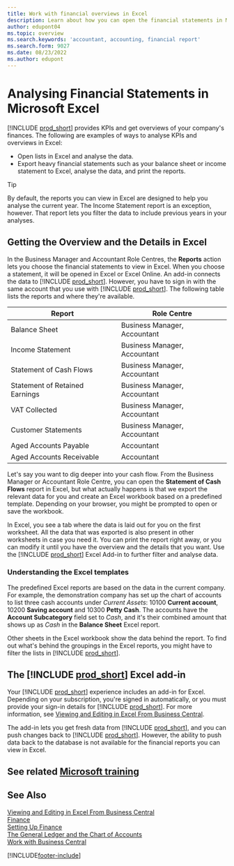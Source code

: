 ```yaml
---
title: Work with financial overviews in Excel
description: Learn about how you can open the financial statements in Microsoft Excel from Business Central for better analysis.
author: edupont04
ms.topic: overview
ms.search.keywords: 'accountant, accounting, financial report'
ms.search.form: 9027
ms.date: 08/23/2022
ms.author: edupont
---
```

# <a name="analyzing-financial-statements-in-microsoft-excel" />Analysing Financial Statements in Microsoft Excel

[!INCLUDE [prod_short](includes/prod_short.md)] provides KPIs and get overviews of your company's finances. The following are examples of ways to analyse KPIs and overviews in Excel:

* Open lists in Excel and analyse the data. 
* Export heavy financial statements such as your balance sheet or income statement to Excel, analyse the data, and print the reports.  

> [!TIP]
> By default, the reports you can view in Excel are designed to help you analyse the current year. The Income Statement report is an exception, however. That report lets you filter the data to include previous years in your analyses.

## <a name="getting-the-overview-and-the-details-in-excel" />Getting the Overview and the Details in Excel

In the Business Manager and Accountant Role Centres, the **Reports** action lets you choose the financial statements to view in Excel. When you choose a statement, it will be opened in Excel or Excel Online. An add-in connects the data to [!INCLUDE [prod_short](includes/prod_short.md)]. However, you have to sign in with the same account that you use with [!INCLUDE [prod_short](includes/prod_short.md)]. The following table lists the reports and where they're available.  


|Report  |Role Centre  |
|---------|---------|
|Balance Sheet                 | Business Manager, Accountant |
|Income Statement              | Business Manager, Accountant |
|Statement of Cash Flows       | Business Manager, Accountant |
|Statement of Retained Earnings| Business Manager, Accountant |
|VAT Collected         | Business Manager, Accountant |
|Customer Statements           | Business Manager, Accountant |
|Aged Accounts Payable         | Accountant |
|Aged Accounts Receivable      | Accountant |

Let's say you want to dig deeper into your cash flow. From the Business Manager or Accountant Role Centre, you can open the **Statement of Cash Flows** report in Excel, but what actually happens is that we export the relevant data for you and create an Excel workbook based on a predefined template. Depending on your browser, you might be prompted to open or save the workbook.  

In Excel, you see a tab where the data is laid out for you on the first worksheet. All the data that was exported is also present in other worksheets in case you need it. You can print the report right away, or you can modify it until you have the overview and the details that you want. Use the [!INCLUDE [prod_short](includes/prod_short.md)] Excel Add-in to further filter and analyse data.  

### <a name="understanding-the-excel-templates" />Understanding the Excel templates

The predefined Excel reports are based on the data in the current company. For example, the demonstration company has set up the chart of accounts to list three cash accounts under *Current Assets*: 10100 **Current account**, 10200 **Saving account** and 10300 **Petty Cash**. The accounts have the **Account Subcategory** field set to *Cash*, and it's their combined amount that shows up as *Cash* in the **Balance Sheet** Excel report.  

Other sheets in the Excel workbook show the data behind the report. To find out what's behind the groupings in the Excel reports, you might have to filter the lists in [!INCLUDE [prod_short](includes/prod_short.md)].  

## <a name="the-include-prodshortincludesprodshortmd-excel-add-in" />The [!INCLUDE [prod_short](includes/prod_short.md)] Excel add-in

Your [!INCLUDE [prod_short](includes/prod_short.md)] experience includes an add-in for Excel. Depending on your subscription, you're signed in automatically, or you must provide your sign-in details for [!INCLUDE [prod_short](includes/prod_short.md)]. For more information, see [Viewing and Editing in Excel From Business Central](across-work-with-excel.md).  

The add-in lets you get fresh data from [!INCLUDE [prod_short](includes/prod_short.md)], and you can push changes back to [!INCLUDE [prod_short](includes/prod_short.md)]. However, the ability to push data back to the database is not available for the financial reports you can view in Excel.  

## <a name="see-related-microsoft-trainingtrainingmodulesconfigure-powerbi-excel-dynamics--business-centralindex" />See related [Microsoft training](/training/modules/configure-powerbi-excel-dynamics-365-business-central/index)

## <a name="see-also" />See Also

[Viewing and Editing in Excel From Business Central](across-work-with-excel.md)  
[Finance](finance.md)  
[Setting Up Finance](finance-setup-finance.md)  
[The General Ledger and the Chart of Accounts](finance-general-ledger.md)  
[Work with Business Central](ui-work-product.md)  


[!INCLUDE[footer-include](includes/footer-banner.md)]
